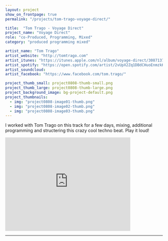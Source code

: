 ```yaml
---
layout: project
show_on_frontpage: true
permalink: "/projects/tom-trago-voyage-direct/"

title:  "Tom Trago - Voyage Direct"
project_name: "Voyage Direct"
role: "co-Produced, Programming, Mixed"
category: "produced programming mixed"

artist_name: "Tom Trago"
artist_website: "http://tomtrago.com"
artist_itunes: "https://itunes.apple.com/nl/album/voyage-direct/308713734?i=308713754&l=en"
artist_spotify: "https://open.spotify.com/artist/2vUpX2Zq1DBdCHuoEnmzkK"
artist_soundcloud:
artist_facebook: "https://www.facebook.com/tom.trago/"

project_thumb_small: project0808-thumb-small.png
project_thumb_large: project0808-thumb-large.png
project_background_image: bg-project-default.png
project_thumbnails:
  - img: "project0808-image01-thumb.png"  
  - img: "project0808-image02-thumb.png"
  - img: "project0808-image03-thumb.png"
---
```


I worked with Tom Trago on this track for a few days, mixing, additional programming and structering this crazy cool techno beat. Play it loud!

<iframe src="https://open.spotify.com/embed/track/0POq8kwZ2kFlHILreRzvEp" width="400" height="300" frameborder="0" allowtransparency="true"></iframe>

---
